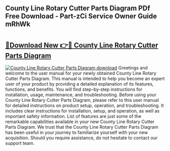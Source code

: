 ## County Line Rotary Cutter Parts Diagram PDf Free Download - Part-zCi Service Owner Guide mRhWk

# <h2><a href="http://dfqc3a.blite.top/?on=County+Line+Rotary+Cutter+Parts+Diagram">🔗Download New 👉🔴 County Line Rotary Cutter Parts Diagram</a></h2>

[![County Line Rotary Cutter Parts Diagram download](https://i.imgur.com/lujVjoI.png)](http://dfqc3a.blite.top/?on=County+Line+Rotary+Cutter+Parts+Diagram)
Greetings and welcome to the user manual for your newly obtained County Line Rotary Cutter Parts Diagram. This manual is intended to help you become an expert user of your product by providing a detailed explanation of its features, functions, and benefits. You will find step-by-step instructions for installation, usage, maintenance, and troubleshooting. Before using your County Line Rotary Cutter Parts Diagram, please refer to this user manual for detailed instructions on product setup, operation, and troubleshooting. It includes clear instructions for installation, setup, and operation, as well as important safety information. List of features are just some of the remarkable capabilities available in your new County Line Rotary Cutter Parts Diagram. We trust that the County Line Rotary Cutter Parts Diagram has been useful in your journey to familiarize yourself with your new acquisition. Should you require assistance, do not hesitate to contact our support team.
